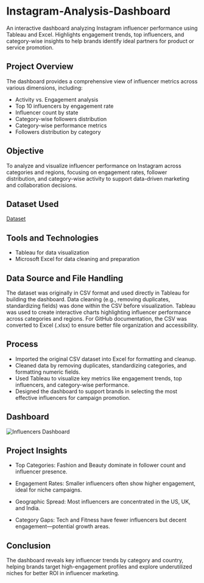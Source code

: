 # Instagram-Analysis-Dashboard
An interactive dashboard analyzing Instagram influencer performance using Tableau and Excel. Highlights engagement trends, top influencers, and category-wise insights to help brands identify ideal partners for product or service promotion.
## Project Overview
The dashboard provides a comprehensive view of influencer metrics across various dimensions, including:

- Activity vs. Engagement analysis
- Top 10 influencers by engagement rate
- Influencer count by state
- Category-wise followers distribution
- Category-wise performance metrics
- Followers distribution by category

## Objective
To analyze and visualize influencer performance on Instagram across categories and regions, focusing on engagement rates, follower distribution, and category-wise activity to support data-driven marketing and collaboration decisions.

## Dataset Used
<a href= "https://github.com/Nishant-Chaudhary-01/Instagram-Analysis-Dashboard/blob/main/Instagram_Influencers_Data.xlsx">Dataset</a>

## Tools and Technologies
- Tableau for data visualization
- Microsoft Excel for data cleaning and preparation

## Data Source and File Handling

The dataset was originally in CSV format and used directly in Tableau for building the dashboard.
Data cleaning (e.g., removing duplicates, standardizing fields) was done within the CSV before visualization.
Tableau was used to create interactive charts highlighting influencer performance across categories and regions.
For GitHub documentation, the CSV was converted to Excel (.xlsx) to ensure better file organization and accessibility.

## Process
- Imported the original CSV dataset into Excel for formatting and cleanup.
- Cleaned data by removing duplicates, standardizing categories, and formatting numeric fields.
- Used Tableau to visualize key metrics like engagement trends, top influencers, and category-wise performance.
- Designed the dashboard to support brands in selecting the most effective influencers for campaign promotion.

## Dashboard
![Influencers Dashboard](https://github.com/user-attachments/assets/2fe2883f-83b7-4209-ad0d-97a8303ccacd)

## Project Insights

- Top Categories: Fashion and Beauty dominate in follower count and influencer presence.

- Engagement Rates: Smaller influencers often show higher engagement, ideal for niche campaigns.

- Geographic Spread: Most influencers are concentrated in the US, UK, and India.

- Category Gaps: Tech and Fitness have fewer influencers but decent engagement—potential growth areas.

## Conclusion

The dashboard reveals key influencer trends by category and country, helping brands target high-engagement profiles and explore underutilized niches for better ROI in influencer marketing.



